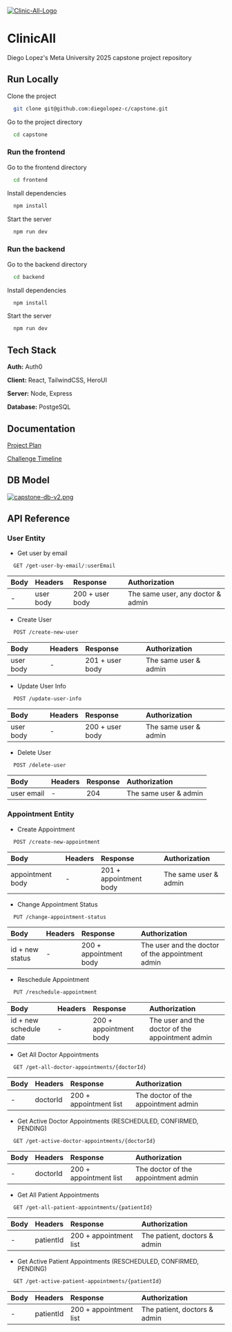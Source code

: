 [![Clinic-All-Logo](https://i.postimg.cc/zB3rRfCN/Clinic-All-2.png)](https://postimg.cc/tZ0fKpvv)

# ClinicAll

Diego Lopez's Meta University 2025 capstone project repository


## Run Locally

Clone the project

```bash
  git clone git@github.com:diegolopez-c/capstone.git
```

Go to the project directory

```bash
  cd capstone
```

### Run the frontend

Go to the frontend directory

```bash
  cd frontend
```

Install dependencies

```bash
  npm install
```

Start the server

```bash
  npm run dev
```

### Run the backend

Go to the backend directory

```bash
  cd backend
```

Install dependencies

```bash
  npm install
```

Start the server

```bash
  npm run dev
```

## Tech Stack

**Auth:** Auth0

**Client:** React, TailwindCSS, HeroUI

**Server:** Node, Express

**Database:** PostgeSQL


## Documentation

[Project Plan](https://docs.google.com/document/d/1qoJoXPJok7kwXCJf8AldgJLe2GkBrBhhVwUY3S81nwI/edit?usp=sharing)

[Challenge Timeline](https://docs.google.com/document/d/1daAiCJdwR45KClxXHhtcAx46PyK93lW91kUE1lQ22-A/edit?usp=sharing)

## DB Model
[![capstone-db-v2.png](https://i.postimg.cc/KzxBHHDJ/capstone-db-v2.png)](https://postimg.cc/PLVCLKcw)

## API Reference

### User Entity

- Get user by email

```http
  GET /get-user-by-email/:userEmail
```

| Body      | Headers | Response     | Authorization                |
| :-------- | :-------- | :------- | :------------------------- |
| - | user body | 200 + user body | The same user, any doctor & admin |

- Create User

```http
  POST /create-new-user
```

| Body      | Headers | Response     | Authorization                |
| :-------- | :-------- | :------- | :------------------------- |
| user body | - | 201 + user body | The same user & admin |

- Update User Info

```http
  POST /update-user-info
```

| Body      | Headers | Response     | Authorization                |
| :-------- | :-------- | :------- | :------------------------- |
| user body | - | 200 + user body | The same user & admin |

- Delete User

```http
  POST /delete-user
```

| Body      | Headers | Response     | Authorization                |
| :-------- | :-------- | :------- | :------------------------- |
| user email | - | 204 | The same user & admin |

### Appointment Entity

- Create Appointment

```http
  POST /create-new-appointment
```

| Body      | Headers | Response     | Authorization                |
| :-------- | :-------- | :------- | :------------------------- |
| appointment body | - | 201 + appointment body | The same user & admin |


- Change Appointment Status

```http
  PUT /change-appointment-status
```

| Body      | Headers | Response     | Authorization                |
| :-------- | :-------- | :------- | :------------------------- |
| id + new status | - | 200 + appointment body | The user and the doctor of the appointment admin |

- Reschedule Appointment

```http
  PUT /reschedule-appointment
```

| Body      | Headers | Response     | Authorization                |
| :-------- | :-------- | :------- | :------------------------- |
| id + new schedule date | - | 200 + appointment body | The user and the doctor of the appointment admin |

- Get All Doctor Appointments

```http
  GET /get-all-doctor-appointments/{doctorId}
```

| Body      | Headers | Response     | Authorization                |
| :-------- | :-------- | :------- | :------------------------- |
| -  | doctorId | 200 + appointment list | The doctor of the appointment admin |

- Get Active Doctor Appointments (RESCHEDULED, CONFIRMED, PENDING)

```http
  GET /get-active-doctor-appointments/{doctorId}
```

| Body      | Headers | Response     | Authorization                |
| :-------- | :-------- | :------- | :------------------------- |
| -  | doctorId | 200 + appointment list | The doctor of the appointment admin |

- Get All Patient Appointments

```http
  GET /get-all-patient-appointments/{patientId}
```

| Body      | Headers | Response     | Authorization                |
| :-------- | :-------- | :------- | :------------------------- |
| -  | patientId | 200 + appointment list | The patient, doctors & admin |

- Get Active Patient Appointments (RESCHEDULED, CONFIRMED, PENDING)

```http
  GET /get-active-patient-appointments/{patientId}
```

| Body      | Headers | Response     | Authorization                |
| :-------- | :-------- | :------- | :------------------------- |
| -  | patientId | 200 + appointment list | The patient, doctors & admin |
